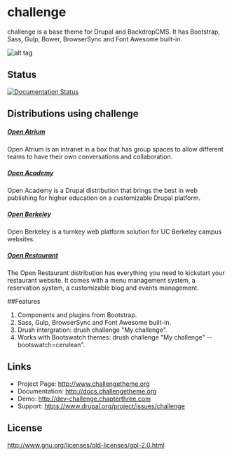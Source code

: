 # challenge
challenge is a base theme for Drupal and BackdropCMS. It has Bootstrap, Sass, Gulp, Bower, BrowserSync and Font Awesome built-in.

![alt tag](https://www.drupal.org/files/drupal-challenge.png)

## Status

[![Documentation Status](https://readthedocs.org/projects/challenge/badge/?version=latest)](http://docs.challengetheme.org/en/latest/?badge=latest)

## Distributions using challenge
##### [Open Atrium](http://openatrium.com/)
Open Atrium is an intranet in a box that has group spaces to allow different teams to have their own conversations and collaboration.

##### [Open Academy](http://drupal.org/project/openacademy)
Open Academy is a Drupal distribution that brings the best in web publishing for higher education on a customizable Drupal platform.

##### [Open Berkeley](http://open.berkeley.edu)
Open Berkeley is a turnkey web platform solution for UC Berkeley campus websites.

##### [Open Restaurant](http://drupal.org/project/openrestaurant)
The Open Restaurant distribution has everything you need to kickstart your restaurant website. It comes with a menu management system, a reservation system, a customizable blog and events management.

##Features
1. Components and plugins from Bootstrap.
2. Sass, Gulp, BrowserSync and Font Awesome built-in.
3. Drush intergration: drush challenge "My challenge".
4. Works with Bootswatch themes: drush challenge "My challenge" --bootswatch=cerulean".

## Links
* Project Page:   http://www.challengetheme.org
* Documentation:  http://docs.challengetheme.org
* Demo:           http://dev-challenge.chapterthree.com
* Support:        https://www.drupal.org/project/issues/challenge

## License
http://www.gnu.org/licenses/old-licenses/gpl-2.0.html
